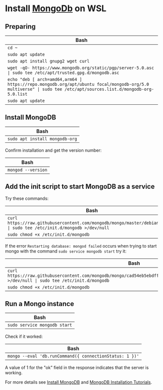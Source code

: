 # Install [MongoDb](https://www.mongodb.com/) on WSL

## Preparing

| Bash |
| ---- |
| `cd ~` |
| `sudo apt update` |
| `sudo apt install gnupg2 wget curl` |
| `wget -qO- https://www.mongodb.org/static/pgp/server-5.0.asc \| sudo tee /etc/apt/trusted.gpg.d/mongodb.asc` |
| `echo "deb [ arch=amd64,arm64 ] https://repo.mongodb.org/apt/ubuntu focal/mongodb-org/5.0 multiverse" \| sudo tee /etc/apt/sources.list.d/mongodb-org-5.0.list` |
| `sudo apt update` |

## Install MongoDB

| Bash |
| ---- |
| `sudo apt install mongodb-org` |

Confirm installation and get the version number:

| Bash |
| ---- |
| `mongod --version` |

## Add the init script to start MongoDB as a service

Try these commands:

| Bash |
| ---- |
| `curl https://raw.githubusercontent.com/mongodb/mongo/master/debian/init.d \| sudo tee /etc/init.d/mongodb >/dev/null` |
| `sudo chmod +x /etc/init.d/mongodb` |

If the error `Restarting database: mongod failed` occurs when trying to start mongo with the command `sudo service mongodb start` try it:

| Bash |
| ---- |
| `curl https://raw.githubusercontent.com/mongodb/mongo/cad54eb5ebdff24ecec53b56788cd151d8d64272/debian/init.d >/dev/null \| sudo tee /etc/init.d/mongodb` |
| `sudo chmod +x /etc/init.d/mongodb` |

## Run a Mongo instance

| Bash |
| ---- |
| `sudo service mongodb start` |

Check if it worked:

| Bash |
| ---- |
| `mongo --eval 'db.runCommand({ connectionStatus: 1 })'` |

A value of 1 for the "ok" field in the response indicates that the server is working.

For more details see [Install MongoDB](https://learn.microsoft.com/en-us/windows/wsl/tutorials/wsl-database#install-mongodb) and [MongoDB Installation Tutorials](https://www.mongodb.com/docs/manual/installation/#mongodb-installation-tutorials).
